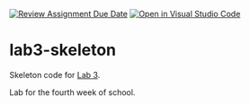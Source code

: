 [![Review Assignment Due Date](https://classroom.github.com/assets/deadline-readme-button-22041afd0340ce965d47ae6ef1cefeee28c7c493a6346c4f15d667ab976d596c.svg)](https://classroom.github.com/a/9y_d9a8u)
[![Open in Visual Studio Code](https://classroom.github.com/assets/open-in-vscode-2e0aaae1b6195c2367325f4f02e2d04e9abb55f0b24a779b69b11b9e10269abc.svg)](https://classroom.github.com/online_ide?assignment_repo_id=18146426&assignment_repo_type=AssignmentRepo)
# lab3-skeleton
Skeleton code for [Lab 3](https://docs.google.com/document/d/1g1shywohIEwKShodhImjwU6U94W4Krsj2bmG4ZSxcho/edit?usp=sharing). 

Lab for the fourth week of school.


